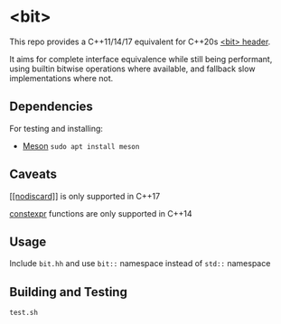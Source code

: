 # &lt;bit&gt;

This repo provides a C++11/14/17 equivalent for C++20s [&lt;bit&gt; header](https://en.cppreference.com/w/cpp/header/bit).

It aims for complete interface equivalence while still being performant, using builtin bitwise operations where available, and fallback slow implementations where not.

## Dependencies

For testing and installing:
 - [Meson](https://mesonbuild.com/) `sudo apt install meson`

## Caveats

[\[\[nodiscard\]\]](https://en.cppreference.com/w/cpp/language/attributes/nodiscard) is only supported in C++17

[constexpr](https://en.cppreference.com/w/cpp/language/constexpr) functions are only supported in C++14

## Usage

Include `bit.hh` and use `bit::` namespace instead of `std::` namespace

## Building and Testing

`test.sh`
